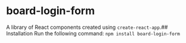 # board-login-form
A library of React components created using `create-react-app`.## Installation
Run the following command:
`npm install board-login-form`
